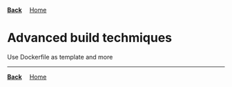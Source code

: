 **[Back](../README.md)**
&emsp;[Home](/README.md)

# Advanced build techmiques

Use Dockerfile as template and more

---
**[Back](../README.md)**
&emsp;[Home](/README.md)
